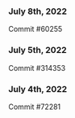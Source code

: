 ### July 8th, 2022

Commit #60255

### July 5th, 2022

Commit #314353


### July 4th, 2022

Commit #72281

